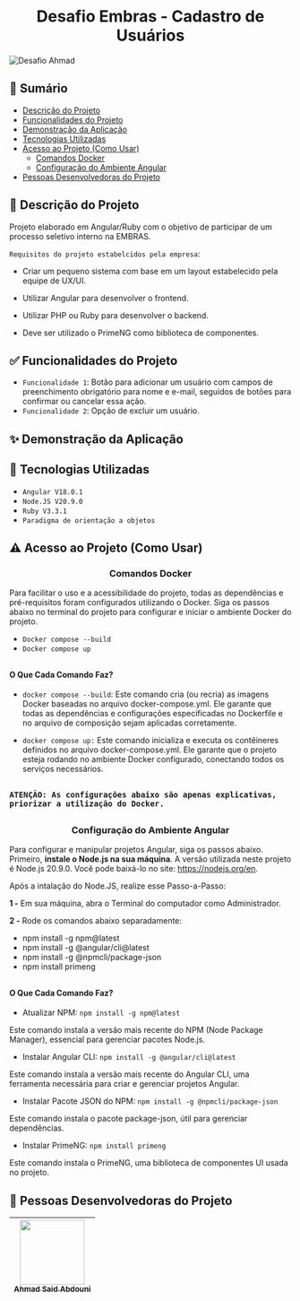 <h1 align="center">Desafio Embras - Cadastro de Usuários</h1>

![Desafio Ahmad](https://github.com/AhmadSaidAbdouni/Desafio-Embras-Cadastro-de-Usuarios/assets/75034691/1f7092f9-27ac-4571-a5e5-758c884142be)

## :memo: Sumário
<!--ts-->
   * [Descrição do Projeto](#dart-Descrição-do-Projeto)
   * [Funcionalidades do Projeto](#white_check_mark-Funcionalidades-do-Projeto)
   * [Demonstração da Aplicação](#sparkles-Demonstração-da-Aplicação)
   * [Tecnologias Utilizadas](#hammer-Tecnologias-Utilizadas)
   * [Acesso ao Projeto (Como Usar)](#warning-Acesso-ao-Projeto-como-usar)
      * [Comandos Docker](#Comandos-Docker)
      * [Configuração do Ambiente Angular](#Configuração-do-Ambiente-Angular)
   * [Pessoas Desenvolvedoras do Projeto](#raising_hand-Pessoas-Desenvolvedoras-do-Projeto)
<!--te-->

## :dart: Descrição do Projeto

Projeto elaborado em Angular/Ruby com o objetivo de participar de um processo seletivo interno na EMBRAS.

`Requisitos do projeto estabelcidos pela empresa`:
- Criar um pequeno sistema com base em um layout estabelecido pela equipe de UX/UI.

- Utilizar Angular para desenvolver o frontend.

- Utilizar PHP ou Ruby para desenvolver o backend.
  
- Deve ser utilizado o PrimeNG como biblioteca de componentes.

## :white_check_mark: Funcionalidades do Projeto

- `Funcionalidade 1`: Botão para adicionar um usuário com campos de preenchimento obrigatório para nome e e-mail, seguidos de botões para confirmar ou cancelar essa ação.
- `Funcionalidade 2`: Opção de excluir um usuário.


## :sparkles: Demonstração da Aplicação



## :hammer: Tecnologias Utilizadas

- `Angular V18.0.1`
- `Node.JS V20.9.0`
- `Ruby V3.3.1`
- `Paradigma de orientação a objetos`


## :warning: Acesso ao Projeto (Como Usar)

<h3 align="center">Comandos Docker</h3> 

Para facilitar o uso e a acessibilidade do projeto, todas as dependências e pré-requisitos foram configurados utilizando o Docker. Siga os passos abaixo no terminal do projeto para configurar e iniciar o ambiente Docker do projeto.

- `Docker compose --build`
- `Docker compose up`

##

<h4>O Que Cada Comando Faz?</h4>

- `docker compose --build`: Este comando cria (ou recria) as imagens Docker baseadas no arquivo docker-compose.yml. Ele garante que todas as dependências e configurações especificadas no Dockerfile e no arquivo de composição sejam aplicadas corretamente.

- `docker compose up:` Este comando inicializa e executa os contêineres definidos no arquivo docker-compose.yml. Ele garante que o projeto esteja rodando no ambiente Docker configurado, conectando todos os serviços necessários.

##
### <b>`ATENÇÃO: As configurações abaixo são apenas explicativas, priorizar a utilização do Docker.`</b>
##

<h3 align="center">Configuração do Ambiente Angular</h3> 

Para configurar e manipular projetos Angular, siga os passos abaixo. Primeiro, <b>instale o Node.js na sua máquina</b>. A versão utilizada neste projeto é Node.js 20.9.0. Você pode baixá-lo no site: https://nodejs.org/en.

Após a intalação do Node.JS, realize esse Passo-a-Passo:

<b>1 -</b> Em sua máquina, abra o Terminal do computador como Administrador.

<b>2 -</b> Rode os comandos abaixo separadamente:

- npm install -g npm@latest
- npm install -g @angular/cli@latest
- npm install -g @npmcli/package-json
- npm install primeng

##

<h4>O Que Cada Comando Faz?</h4>

- Atualizar NPM: `npm install -g npm@latest`

Este comando instala a versão mais recente do NPM (Node Package Manager), essencial para gerenciar pacotes Node.js.

- Instalar Angular CLI: `npm install -g @angular/cli@latest`

Este comando instala a versão mais recente do Angular CLI, uma ferramenta necessária para criar e gerenciar projetos Angular.

- Instalar Pacote JSON do NPM: `npm install -g @npmcli/package-json`

Este comando instala o pacote package-json, útil para gerenciar dependências.

- Instalar PrimeNG: `npm install primeng`

Este comando instala o PrimeNG, uma biblioteca de componentes UI usada no projeto.

## :raising_hand: Pessoas Desenvolvedoras do Projeto

| [<img loading="lazy" src="https://avatars.githubusercontent.com/u/75034691?v=4" width=115><br><sub>Ahmad Said Abdouni</sub>](https://github.com/AhmadSaidAbdouni) |
| :---: |
